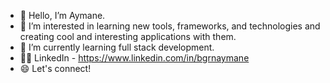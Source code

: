 - 👋 Hello, I’m Aymane.
- 👀 I’m interested in learning new tools, frameworks, and technologies and creating cool and interesting applications with them.
- 🌱 I’m currently learning full stack development.
- 👨🏾‍ LinkedIn - https://www.linkedin.com/in/bgrnaymane
- 😄 Let's connect!
